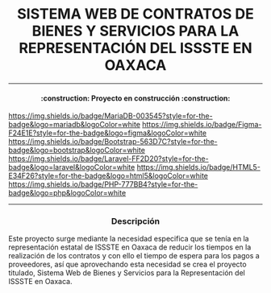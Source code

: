 
<h1 align="center" id="titulo"> SISTEMA WEB DE CONTRATOS DE BIENES Y SERVICIOS PARA LA REPRESENTACIÓN DEL ISSSTE EN OAXACA  </h1>


<hr>
<h4 align="center">
:construction: Proyecto en construcción :construction:
</h4>



https://img.shields.io/badge/MariaDB-003545?style=for-the-badge&logo=mariadb&logoColor=white
https://img.shields.io/badge/Figma-F24E1E?style=for-the-badge&logo=figma&logoColor=white
https://img.shields.io/badge/Bootstrap-563D7C?style=for-the-badge&logo=bootstrap&logoColor=white
https://img.shields.io/badge/Laravel-FF2D20?style=for-the-badge&logo=laravel&logoColor=white
https://img.shields.io/badge/HTML5-E34F26?style=for-the-badge&logo=html5&logoColor=white
https://img.shields.io/badge/PHP-777BB4?style=for-the-badge&logo=php&logoColor=white

<hr>


<h3 align="center" id="titulo"> Descripción  </h3>


<p>Este proyecto surge mediante la necesidad especifica que se tenía en la representación estatal de ISSSTE en Oaxaca de reducir los tiempos en la realización de los contratos y con ello el tiempo de espera para los pagos a proveedores, así que aprovechando esta necesidad se crea el proyecto titulado, Sistema Web de Bienes y Servicios para la Representación del ISSSTE en Oaxaca. </p>



